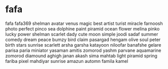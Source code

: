 # fafa
fafa
fafa369
shelman
avatar
venus
magic
best
artist
turist
miracle
farnoosh
photo
perfect
pinco
sea
dolphine
paint
piramid
ocean
flower
melina
pinko
lucky
power
shelman
scarlet
dady
cute
moon
simple
joodi
sadaf
summer
comedy
dream
peace
bumzy
bird
claim
pasargad
hengam
olive
soul
peter
birth
stars
sunrise
scarlett
arsha
garsha
katayoon
niloofar
banafshe
gelare
parisa
paria
miniator
yasaman
amitis
zomorod
yashm
parvane
aquamarine
zomorod
diamound
aghigh
janan
akash
sima
mahtab
light
piramid
spring
fariba
pixel
mahdiyar
sunrise
amazun
automn
famila
kamel

